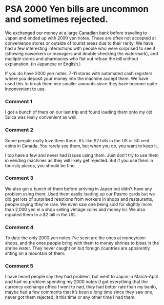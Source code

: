 # PSA 2000 Yen bills are uncommon and sometimes rejected.

We exchanged our money at a large Canadian bank before traveling to Japan and ended up with 2000 yen notes. These are often not accepted at convenience stores or outside of tourist areas due to their rarity. We have had a few interesting interactions with people who were surprised to see it (showing coworkers or managers and double checking the watermark), and multiple stores and pharmacies who flat out refuse the bill without explanation. (in Japanese or English.)

If you do have 2000 yen notes, 7-11 stores with automated cash registers where you deposit your money into the machine accept them. We have used this to break them into smaller amounts since they have become quite inconvenient to use.

### Comment 1

I got a bunch of them on our last trip and found loading them onto my old Suica was really convenient as well.

### Comment 2

Some people really love them there. It’s like $2 bills in the US or 50 cent coins in Canada. You rarely see them, but when you do, you want to keep it.  

I too have a few and never had issues using them. Just don’t try to use them in vending machines as they will likely get rejected. But if you use them in touristy places, you should be fine.

### Comment 3

We also got a bunch of them before arriving in Japan but didn't have any problem using them. Used them easily loading up our Pasmo cards but we did get lots of surprised reactions from workers in shops and restaurants, people saying they're rare. We even saw one being sold for slightly more than 2,000 yen in a shop selling vintage coins and money lol. We also equated them to a $2 bill in the US.

### Comment 4

To date the only 2000 yen notes I've seen are the ones at money/coin shops, and the ones people bring with them to money shrines to bless in the shrine water. They never caught on but foreign countries are apparently sitting on a mountain of them.

### Comment 5

I have heard people say they had problem, but went to Japan in March-April and had no problem spending my 2000 notes (I got everything that the currency exchange office I went to had, they had better rate than my bank), maybe had a few comments that it’s been a long time since they saw one, never got them rejected,  it this time or any other time I had them.

